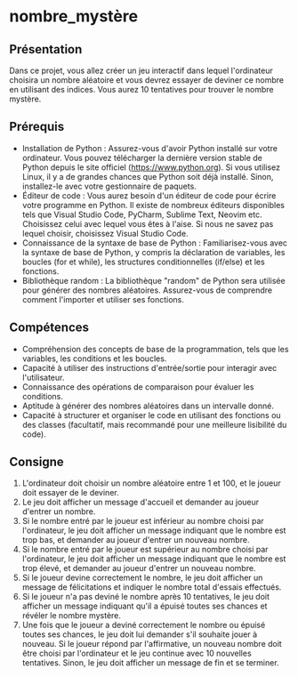 # nombre_mystère

## Présentation

Dans ce projet, vous allez créer un jeu interactif dans lequel l'ordinateur
choisira un nombre aléatoire et vous devrez essayer de deviner ce nombre en
utilisant des indices. Vous aurez 10 tentatives pour trouver le nombre mystère.

## Prérequis

- Installation de Python : Assurez-vous d'avoir Python installé sur votre
  ordinateur. Vous pouvez télécharger la dernière version stable de Python
  depuis le site officiel (https://www.python.org). Si vous utilisez Linux, il
  y a de grandes chances que Python soit déjà installé. Sinon, installez-le
  avec votre gestionnaire de paquets.
- Éditeur de code : Vous aurez besoin d'un éditeur de code pour écrire votre
  programme en Python. Il existe de nombreux éditeurs disponibles tels que
  Visual Studio Code, PyCharm, Sublime Text, Neovim etc. Choisissez celui avec
  lequel vous êtes à l'aise. Si nous ne savez pas lequel choisir, choisissez
  Visual Studio Code.
- Connaissance de la syntaxe de base de Python : Familiarisez-vous avec la
  syntaxe de base de Python, y compris la déclaration de variables, les boucles
  (for et while), les structures conditionnelles (if/else) et les fonctions.
- Bibliothèque random : La bibliothèque "random" de Python sera utilisée pour
  générer des nombres aléatoires. Assurez-vous de comprendre comment l'importer
  et utiliser ses fonctions.

## Compétences

- Compréhension des concepts de base de la programmation, tels que les
  variables, les conditions et les boucles.
- Capacité à utiliser des instructions d'entrée/sortie pour interagir avec
  l'utilisateur.
- Connaissance des opérations de comparaison pour évaluer les conditions.
- Aptitude à générer des nombres aléatoires dans un intervalle donné.
- Capacité à structurer et organiser le code en utilisant des fonctions ou des
  classes (facultatif, mais recommandé pour une meilleure lisibilité du code).

## Consigne
 
1. L'ordinateur doit choisir un nombre aléatoire entre 1 et 100, et le joueur
doit essayer de le deviner.
2. Le jeu doit afficher un message d'accueil et demander au joueur d'entrer un
nombre.
3. Si le nombre entré par le joueur est inférieur au nombre choisi par
l'ordinateur, le jeu doit afficher un message indiquant que le nombre est trop
bas, et demander au joueur d'entrer un nouveau nombre.
4. Si le nombre entré par le joueur est supérieur au nombre choisi par
l'ordinateur, le jeu doit afficher un message indiquant que le nombre est trop
élevé, et demander au joueur d'entrer un nouveau nombre.
5. Si le joueur devine correctement le nombre, le jeu doit afficher un message
de félicitations et indiquer le nombre total d'essais effectués.
6. Si le joueur n'a pas deviné le nombre après 10 tentatives, le jeu doit
afficher un message indiquant qu'il a épuisé toutes ses chances et révéler le
nombre mystère.
7. Une fois que le joueur a deviné correctement le nombre ou épuisé toutes ses
chances, le jeu doit lui demander s'il souhaite jouer à nouveau. Si le joueur
répond par l'affirmative, un nouveau nombre doit être choisi par l'ordinateur
et le jeu continue avec 10 nouvelles tentatives. Sinon, le jeu doit afficher un
message de fin et se terminer.
